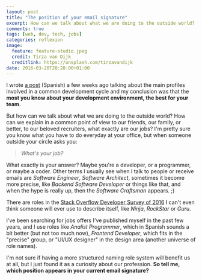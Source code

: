 ```yaml
---
layout: post
title: "The position of your email signature"
excerpt: How can we talk about what we are doing to the outside world? How can we explain in a common point of view to our friends, our family, or better, to our beloved recruiters, what exactly are our jobs?
comments: true
tags: [web, dev, tech, jobs]
categories: reflexion
image:
  feature: feature-studio.jpeg
  credit: Tirza van Dijk
  creditlink: https://unsplash.com/tirzavandijk
date: 2016-03-20T20:28:00+01:00
---
```


I wrote [a post](/development/full-stack-developer-2016/) (Spanish) a few weeks ago talking about the main profiles involved in a common development cycle and my conclusion was that the **most you know about your development environment, the best for your team.** 

But how can we talk about what we are doing to the outside world? How can we explain in a common point of view to our friends, our family, or better, to our beloved recruiters, what exactly are our jobs? I'm pretty sure you know what you have to do everyday at your office, but when someone outside your circle asks you:

> *What's your job?* 

What exactly is your answer? Maybe you're a developer, or a programmer, or maybe a coder. Other terms I usually see when I talk to people or receive emails are *Software Engineer*, *Software Architect*, sometimes it become more precise, like *Backend Software Developer* or things like that, and when the hype is really up, then the *Software Craftsman* appears. ;)

There are roles in the [Stack Overflow Developer Survey of 2016](http://stackoverflow.com/research/developer-survey-2016#developer-profile-programmers-engineers-and-developers) I can't even think someone will ever use to describe itself, like *Ninja*, *RockStar* or *Guru*. 

I've been searching for jobs offers I've published myself in the past few years, and I use roles like *Analist Programmer*, which in Spanish sounds a bit better (but not too much now), *Frontend Developer*, which fits in the "precise" group, or "UI/UX designer" in the design area (another universe of role names).


I'm not sure if having a more structured naming role system will benefit us at all, but I just found it as a curiosity about our profession. **So tell me, which position appears in your current email signature?**